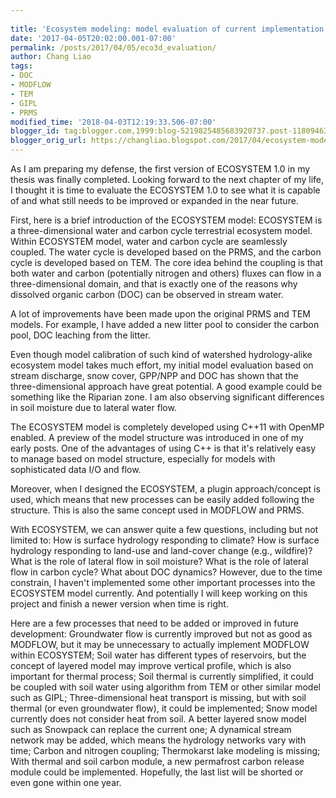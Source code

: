 ```yaml
---
 
title: 'Ecosystem modeling: model evaluation of current implementation in ECO3D 1.0'
date: '2017-04-05T20:02:00.001-07:00'
permalink: /posts/2017/04/05/eco3d_evaluation/
author: Chang Liao
tags:
- DOC
- MODFLOW
- TEM
- GIPL
- PRMS
modified_time: '2018-04-03T12:19:33.506-07:00'
blogger_id: tag:blogger.com,1999:blog-5219825485683920737.post-1180946385339429264
blogger_orig_url: https://changliao.blogspot.com/2017/04/ecosystem-modeling-006.html
---
```


As I am preparing my defense, the first version of ECOSYSTEM 1.0 in my thesis was finally completed. Looking forward to the next chapter of my life, I thought it is time to evaluate the ECOSYSTEM 1.0 to see what it is capable of and what still needs to be improved or expanded in the near future.

First, here is a brief introduction of the ECOSYSTEM model:
ECOSYSTEM is a three-dimensional water and carbon cycle terrestrial ecosystem model. Within ECOSYSTEM model, water and carbon cycle are seamlessly coupled. The water cycle is developed based on the PRMS, and the carbon cycle is developed based on TEM. The core idea behind the coupling is that both water and carbon (potentially nitrogen and others) fluxes can flow in a three-dimensional domain, and that is exactly one of the reasons why dissolved organic carbon (DOC) can be observed in stream water.

A lot of improvements have been made upon the original PRMS and TEM models. For example, I have added a new litter pool to consider the carbon pool, DOC leaching from the litter.

Even though model calibration of such kind of watershed hydrology-alike ecosystem model takes much effort, my initial model evaluation based on stream discharge, snow cover, GPP/NPP and DOC has shown that the three-dimensional approach have great potential. A good example could be something like the Riparian zone. I am also observing significant differences in soil moisture due to lateral water flow.

The ECOSYSTEM model is completely developed using C++11 with OpenMP enabled. A preview of the model structure was introduced in one of my early posts. One of the advantages of using C++ is that it's relatively easy to manage based on model structure, especially for models with sophisticated data I/O and flow.

Moreover, when I designed the ECOSYSTEM, a plugin approach/concept is used, which means that new processes can be easily added following the structure. This is also the same concept used in MODFLOW and PRMS.

With ECOSYSTEM, we can answer quite a few questions, including but not limited to:
How is surface hydrology responding to climate?
How is surface hydrology responding to land-use and land-cover change (e.g., wildfire)?
What is the role of lateral flow in soil moisture?
What is the role of lateral flow in carbon cycle?
What about DOC dynamics?
However, due to the time constrain, I haven't implemented some other important processes into the ECOSYSTEM model currently. And potentially I will keep working on this project and finish a newer version when time is right.

Here are a few processes that need to be added or improved in future development:
Groundwater flow is currently improved but not as good as MODFLOW, but it may be unnecessary to actually implement MODFLOW within ECOSYSTEM;
Soil water has different types of reservoirs, but the concept of layered model may improve vertical profile, which is also important for thermal process;
Soil thermal is currently simplified, it could be coupled with soil water using algorithm from TEM or other similar model such as GIPL;
Three-dimensional heat transport is missing, but with soil thermal (or even groundwater flow), it could be implemented;
Snow model currently does not consider heat from soil. A better layered snow model such as Snowpack can replace the current one;
A dynamical stream network may be added, which means the hydrology networks vary with  time;
Carbon and nitrogen coupling;
Thermokarst lake modeling is missing;
With thermal and soil carbon module, a new permafrost carbon release module could be implemented.
Hopefully, the last list will be shorted or even gone within one year.